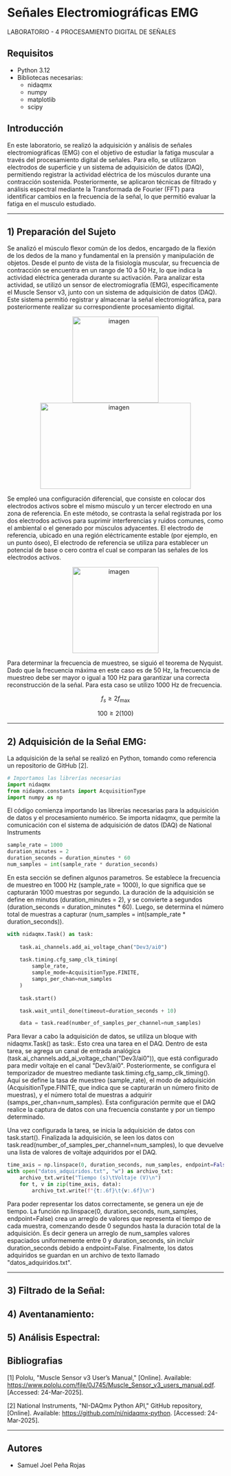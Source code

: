 # Señales Electromiográficas EMG  
 LABORATORIO - 4 PROCESAMIENTO DIGITAL DE SEÑALES


## Requisitos
- Python 3.12
- Bibliotecas necesarias:
  - nidaqmx
  - numpy
  - matplotlib
  - scipy
## Introducción
En este laboratorio, se realizó la adquisición y análisis de señales electromiográficas (EMG) con el objetivo de estudiar la fatiga muscular a través del procesamiento digital de señales. Para ello, se utilizaron electrodos de superficie y un sistema de adquisición de datos (DAQ), permitiendo registrar la actividad eléctrica de los músculos durante una contracción sostenida. Posteriormente, se aplicaron técnicas de filtrado y análisis espectral mediante la Transformada de Fourier (FFT) para identificar cambios en la frecuencia de la señal, lo que permitió evaluar la fatiga en el musculo estudiado.

_ _ _

## 1) Preparación del Sujeto
Se analizó el músculo flexor común de los dedos, encargado de la flexión de los dedos de la mano y fundamental en la prensión y manipulación de objetos. Desde el punto de vista de la fisiología muscular, su frecuencia de contracción se encuentra en un rango de 10 a 50 Hz, lo que indica la actividad eléctrica generada durante su activación. Para analizar esta actividad, se utilizó un sensor de electromiografía (EMG), específicamente el Muscle Sensor v3, junto con un sistema de adquisición de datos (DAQ). Este sistema permitió registrar y almacenar la señal electromiográfica, para posteriormente realizar su correspondiente procesamiento digital. 

<p align="center">
    <img src="https://github.com/user-attachments/assets/d0a7cfdc-6328-43ff-8884-5fc5ccb0735b" alt="imagen" width="200" height="200">
    <img src="https://github.com/user-attachments/assets/841d468d-fa1d-41aa-a9ed-9167ff048171" alt="imagen" width="350" height="200">
</p>

Se empleó una configuración diferencial, que consiste en colocar dos electrodos activos sobre el mismo músculo y un tercer electrodo en una zona de referencia. En este método, se contrasta la señal registrada por los dos electrodos activos para suprimir interferencias y ruidos comunes, como el ambiental o el generado por músculos adyacentes. El electrodo de referencia, ubicado en una región eléctricamente estable (por ejemplo, en un punto óseo), El electrodo de referencia se utiliza para establecer un potencial de base o cero contra el cual se comparan las señales de los electrodos activos. 

<p align="center">
    <img src="https://github.com/user-attachments/assets/fbf058b1-05ab-48ff-bd4d-951703bb5857" alt="imagen" width="200">
</p>

Para determinar la frecuencia de muestreo, se siguió el teorema de Nyquist. Dado que la frecuencia máxima en este caso es de 50 Hz, la frecuencia de muestreo debe ser mayor o igual a 100 Hz para garantizar una correcta reconstrucción de la señal. Para esta caso se utilizo 1000 Hz de frecuencia.

$$
f_s \geq 2f_{\text{max}}
$$

$$
100 \geq 2(100)
$$


_ _ _

## 2) Adquisición de la Señal EMG:

La adquisición de la señal se realizó en Python, tomando como referencia un repositorio de GitHub [2].

```python
# Importamos las librerías necesarias
import nidaqmx
from nidaqmx.constants import AcquisitionType
import numpy as np
```
El código comienza importando las librerías necesarias para la adquisición de datos y el procesamiento numérico. Se importa nidaqmx, que permite la comunicación con el sistema de adquisición de datos (DAQ) de National Instruments

```python
sample_rate = 1000         
duration_minutes = 2      
duration_seconds = duration_minutes * 60  
num_samples = int(sample_rate * duration_seconds)
```
En esta sección se definen algunos parametros. Se establece la frecuencia de muestreo en 1000 Hz (sample_rate = 1000), lo que significa que se capturarán 1000 muestras por segundo. La duración de la adquisición se define en minutos (duration_minutes = 2), y se convierte a segundos (duration_seconds = duration_minutes * 60). Luego, se determina el número total de muestras a capturar (num_samples = int(sample_rate * duration_seconds)).

```python
with nidaqmx.Task() as task:
    
    task.ai_channels.add_ai_voltage_chan("Dev3/ai0")
    
    task.timing.cfg_samp_clk_timing(
        sample_rate,
        sample_mode=AcquisitionType.FINITE,
        samps_per_chan=num_samples
    )
    
    task.start()

    task.wait_until_done(timeout=duration_seconds + 10)

    data = task.read(number_of_samples_per_channel=num_samples)
```
Para llevar a cabo la adquisición de datos, se utiliza un bloque with nidaqmx.Task() as task:. Esto crea una tarea en el DAQ. Dentro de esta tarea, se agrega un canal de entrada analógica (task.ai_channels.add_ai_voltage_chan("Dev3/ai0")), que está configurado para medir voltaje en el canal "Dev3/ai0". Posteriormente, se configura el temporizador de muestreo mediante task.timing.cfg_samp_clk_timing(). Aquí se define la tasa de muestreo (sample_rate), el modo de adquisición (AcquisitionType.FINITE, que indica que se capturarán un número finito de muestras), y el número total de muestras a adquirir (samps_per_chan=num_samples). Esta configuración permite que el DAQ realice la captura de datos con una frecuencia constante y por un tiempo determinado.

Una vez configurada la tarea, se inicia la adquisición de datos con task.start(). Finalizada la adquisición, se leen los datos con task.read(number_of_samples_per_channel=num_samples), lo que devuelve una lista de valores de voltaje adquiridos por el DAQ.

```python
time_axis = np.linspace(0, duration_seconds, num_samples, endpoint=False)
with open("datos_adquiridos.txt", "w") as archivo_txt:
    archivo_txt.write("Tiempo (s)\tVoltaje (V)\n")
    for t, v in zip(time_axis, data):
        archivo_txt.write(f"{t:.6f}\t{v:.6f}\n")
```
Para poder representar los datos correctamente, se genera un eje de tiempo. La función np.linspace(0, duration_seconds, num_samples, endpoint=False) crea un arreglo de valores que representa el tiempo de cada muestra, comenzando desde 0 segundos hasta la duración total de la adquisición. Es decir genera un arreglo de num_samples valores espaciados uniformemente entre 0 y duration_seconds, sin incluir duration_seconds debido a endpoint=False. Finalmente, los datos adquiridos se guardan en un archivo de texto llamado "datos_adquiridos.txt".
_ _ _ 
## 3) Filtrado de la Señal:

## 4) Aventanamiento:

## 5) Análisis Espectral:

## Bibliografias
[1] Pololu, "Muscle Sensor v3 User’s Manual," [Online]. Available: https://www.pololu.com/file/0J745/Muscle_Sensor_v3_users_manual.pdf. [Accessed: 24-Mar-2025].

[2] National Instruments, "NI-DAQmx Python API," GitHub repository, [Online]. Available: https://github.com/ni/nidaqmx-python. [Accessed: 24-Mar-2025].

_ _ _

## Autores 
- Samuel Joel Peña Rojas
